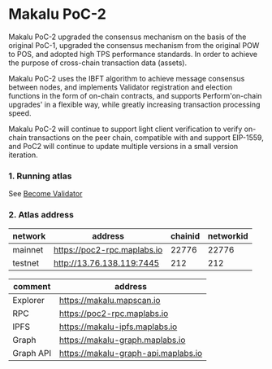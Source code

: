 # Makalu PoC-2

Makalu PoC-2 upgraded the consensus mechanism on the basis of the original PoC-1, upgraded the consensus mechanism from 
the original POW to POS, and adopted high TPS performance standards. In order to achieve the purpose of cross-chain transaction data (assets).

Makalu PoC-2 uses the IBFT algorithm to achieve message consensus between nodes, and implements Validator registration 
and election functions in the form of on-chain contracts, and supports Perform'on-chain upgrades' in a flexible way, 
while greatly increasing transaction processing speed.

Makalu PoC-2 will continue to support light client verification to verify on-chain transactions on the peer chain, 
compatible with and support EIP-1559, and PoC2 will continue to update multiple versions in a small version iteration.

### 1. Running atlas

See [Become Validator](../map-protocol/setValidator.md)


### 2. Atlas address

| network  | address | chainid | networkid |
| -------- | ------  | ------ | ------ |
| mainnet  | https://poc2-rpc.maplabs.io | 22776 | 22776 |
| testnet  | http://13.76.138.119:7445   | 212 | 212 |

| comment  | address |
| -------- | ------  |
| Explorer | https://makalu.mapscan.io |
| RPC      | https://poc2-rpc.maplabs.io |
| IPFS     | https://makalu-ipfs.maplabs.io  |
| Graph    | https://makalu-graph.maplabs.io |
| Graph API| https://makalu-graph-api.maplabs.io |

